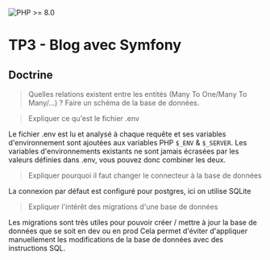 ![PHP >= 8.0](https://img.shields.io/badge/php-%3E%3D%208.0-8892BF.svg)

# TP3 - Blog avec Symfony

## Doctrine
> Quelles relations existent entre les entités (Many To One/Many To Many/...) ?
Faire un schéma de la base de données.

> Expliquer ce qu'est le fichier .env

Le fichier .env est lu et analysé à chaque requête et ses variables d'environnement sont ajoutées aux variables PHP `$_ENV` & `$_SERVER`. Les variables d'environnements existants ne sont jamais écrasées par les valeurs définies dans .env, vous pouvez donc combiner les deux.

> Expliquer pourquoi il faut changer le connecteur à la base de données

La connexion par défaut est configuré pour postgres, ici on utilise SQLite

> Expliquer l'intérêt des migrations d'une base de données

Les migrations sont très utiles pour pouvoir créer / mettre à jour la base de données que se soit en dev ou en prod
Cela permet d'éviter d'appliquer manuellement les modifications de la base de données avec des instructions SQL.
